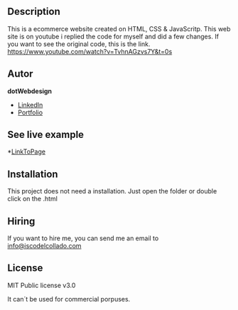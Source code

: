 ## Description

This is a ecommerce website created on HTML, CSS & JavaScritp. This web site is on youtube i replied the code for myself and did a few changes. If you want to see the original code, this is the link. https://www.youtube.com/watch?v=TvhnAGzvs7Y&t=0s

## Autor
**dotWebdesign**

* [LinkedIn](https://www.linkedin.com/in/franciscodelcollados/)
* [Portfolio](https://iscodelcollado.com)

## See live example
*[LinkToPage](https://pakolalo.github.io/The_Shop/)

## Installation

This project does not need a installation. Just open the folder or double click on the .html

## Hiring 

If you want to hire me, you can send me an email to info@iscodelcollado.com

## License 

MIT Public license v3.0

It can´t be used for commercial porpuses.
